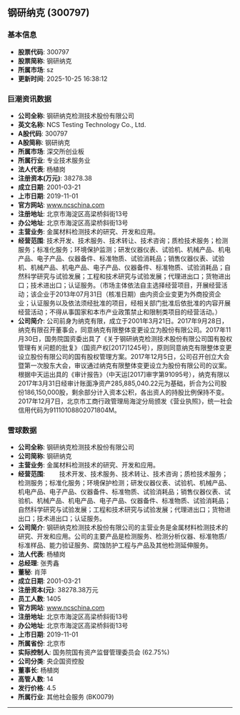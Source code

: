 ## 钢研纳克 (300797)

### 基本信息

- **股票代码**: 300797
- **股票简称**: 钢研纳克
- **所属市场**: sz
- **更新时间**: 2025-10-25 16:38:12

### 巨潮资讯数据

- **公司全称**: 钢研纳克检测技术股份有限公司
- **英文名称**: NCS Testing Technology Co., Ltd.
- **A股代码**: 300797
- **A股简称**: 钢研纳克
- **所属市场**: 深交所创业板
- **所属行业**: 专业技术服务业
- **法人代表**: 杨植岗
- **注册资本(万元)**: 38278.38
- **成立日期**: 2001-03-21
- **上市日期**: 2019-11-01
- **官方网站**: www.ncschina.com
- **注册地址**: 北京市海淀区高梁桥斜街13号
- **办公地址**: 北京市海淀区高梁桥斜街13号
- **主营业务**: 金属材料检测技术的研究、开发和应用。
- **经营范围**: 技术开发、技术服务、技术转让、技术咨询；质检技术服务；检测服务；标准化服务；环境保护监测；研发仪器仪表、试验机、机械产品、机电产品、电子产品、仪器备件、标准物质、试验消耗品；销售仪器仪表、试验机、机械产品、机电产品、电子产品、仪器备件、标准物质、试验消耗品；自然科学研究与试验发展；工程和技术研究与试验发展；代理进出口；货物进出口；技术进出口；认证服务。（市场主体依法自主选择经营项目，开展经营活动；该企业于2013年07月31日（核准日期）由内资企业变更为外商投资企业；认证服务以及依法须经批准的项目，经相关部门批准后依批准的内容开展经营活动；不得从事国家和本市产业政策禁止和限制类项目的经营活动。）
- **公司简介**: 公司前身为纳克有限，成立于2001年3月21日。2017年9月28日，纳克有限召开董事会，同意纳克有限整体变更设立为股份有限公司。2017年11月30日，国务院国资委出具了《关于钢研纳克检测技术股份有限公司国有股权管理有关问题的批复》（国资产权[2017]1245号），原则同意纳克有限整体变更设立股份有限公司的国有股权管理方案。2017年12月5日，公司召开创立大会暨第一次股东大会，审议通过纳克有限整体变更设立为股份有限公司的议案。根据中天运出具的《审计报告》（中天运[2017]审字第91095号），纳克有限以2017年3月31日经审计账面净资产285,885,040.22元为基础，折合为公司股份186,150,000股，剩余部分计入资本公积，各出资人的持股比例保持不变。2017年12月7日，北京市工商行政管理局海淀分局颁发《营业执照》，统一社会信用代码为91110108802071804M。

### 雪球数据

- **公司全称**: 钢研纳克检测技术股份有限公司
- **公司简称**: 钢研纳克
- **主营业务**: 金属材料检测技术的研究、开发和应用。
- **经营范围**: 　　技术开发、技术服务、技术转让、技术咨询；质检技术服务；检测服务；标准化服务；环境保护检测；研发仪器仪表、试验机、机械产品、机电产品、电子产品、仪器备件、标准物质、试验消耗品；销售仪器仪表、试验机、机械产品、机电产品、电子产品、仪器备件、标准物质、试验消耗品；自然科学研究与试验发展；工程和技术研究与试验发展；代理进出口；货物进出口；技术进出口；认证服务。
- **公司简介**: 钢研纳克检测技术股份有限公司的主营业务是金属材料检测技术的研究、开发和应用。公司的主要产品是检测服务、检测分析仪器、标准物质/标准样品、能力验证服务、腐蚀防护工程与产品及其他检测延伸服务。
- **法人代表**: 杨植岗
- **总经理**: 张秀鑫
- **董秘**: 肖萍
- **成立日期**: 2001-03-21
- **注册资本(元)**: 38278.38万元
- **员工人数**: 1405
- **官方网站**: www.ncschina.com
- **注册地址**: 北京市海淀区高梁桥斜街13号
- **办公地址**: 北京市海淀区高梁桥斜街13号
- **上市日期**: 2019-11-01
- **所属省份**: 北京市
- **实际控制人**: 国务院国有资产监督管理委员会 (62.75%)
- **公司分类**: 央企国资控股
- **董事长**: 杨植岗
- **高管人数**: 14
- **发行价格**: 4.5
- **所属行业**: 其他社会服务 (BK0079)

---
